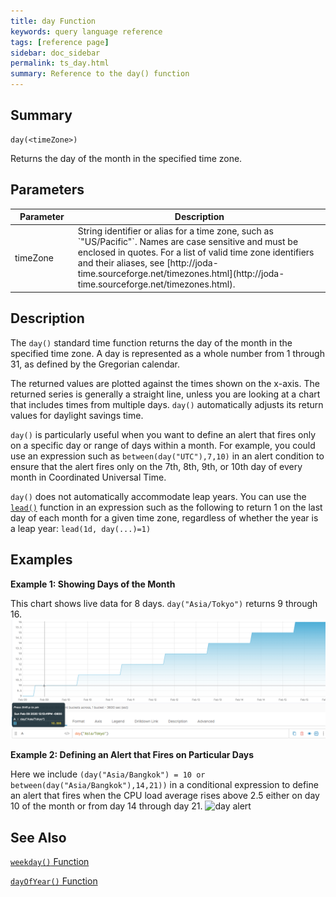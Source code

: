 ```yaml
---
title: day Function
keywords: query language reference
tags: [reference page]
sidebar: doc_sidebar
permalink: ts_day.html
summary: Reference to the day() function
---
```

## Summary
```
day(<timeZone>)
```
Returns the day of the month in the specified time zone.
## Parameters
<table>
<tbody>
<thead>
<tr><th width="20%">Parameter</th><th width="80%">Description</th></tr>
</thead>
<tr><td>timeZone</td>
<td markdown="span">
String identifier or alias for a time zone, such as `"US/Pacific"`. Names are case sensitive and must be enclosed in quotes. For a list of valid time zone identifiers and their aliases, see  [http://joda-time.sourceforge.net/timezones.html](http://joda-time.sourceforge.net/timezones.html).
</td></tr>
</tbody>
</table>


## Description

The `day()` standard time function returns the day of the month in the specified time zone. A day is represented as a whole number from 1 through 31, as defined by the Gregorian calendar.

The returned values are plotted against the times shown on the x-axis. The returned series is generally a straight line, unless you are looking at a chart that includes times from multiple days.
`day()` automatically adjusts its return values for daylight savings time.

`day()` is particularly useful when you want to define an alert that fires only on a specific day or range of days within a month. For example, you could use an expression such as `between(day("UTC"),7,10)` in an alert condition to ensure that the alert fires only on the 7th, 8th, 9th, or 10th day of every month in Coordinated Universal Time.

`day()` does not automatically accommodate leap years. You can use the [`lead()`](ts_lead.html) function in an expression such as the following to return 1 on the last day of each month for a given time zone, regardless of whether the year is a leap year: `lead(1d, day(...)=1)`


## Examples

**Example 1: Showing Days of the Month**

This chart shows live data for 8 days. `day("Asia/Tokyo")` returns 9 through 16.
![day](images/ts_day.png)

**Example 2: Defining an Alert that Fires on Particular Days**

Here we include `(day("Asia/Bangkok") = 10 or between(day("Asia/Bangkok"),14,21))` in a conditional expression to define an alert that fires when the CPU load average rises above 2.5 either on day 10 of the month or from day 14 through day 21.
![day alert](images/ts_day_alert.png)

## See Also
[`weekday()` Function](ts_weekday.html)

[`dayOfYear()` Function](ts_dayOfYear.html)
